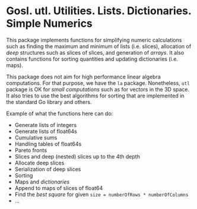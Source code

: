 # Gosl. utl. Utilities. Lists. Dictionaries. Simple Numerics

This package implements functions for simplifying numeric calculations such as finding the maximum
and minimum of lists (i.e. slices), allocation of _deep_ structures such as slices of slices, and
generation of _arrays_. It also contains functions for sorting quantities and updating dictionaries
(i.e. maps).

This package does not aim for high performance linear algebra computations. For that purpose, we
have the `la` package. Nonetheless, `utl` package is OK for _small computations_ such as for vectors
in the 3D space. It also tries to use the best algorithms for sorting that are implemented in the
standard Go library and others.

Example of what the functions here can do:

- Generate lists of integers
- Generate lists of float64s
- Cumulative sums
- Handling tables of float64s
- Pareto fronts
- Slices and deep (nested) slices up to the 4th depth
- Allocate deep slices
- Serialization of deep slices
- Sorting
- Maps and _dictionaries_
- Append to maps of slices of float64
- Find the _best square_ for given `size = numberOfRows * numberOfColumns`
- ...
